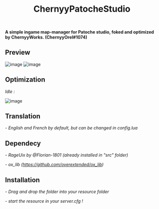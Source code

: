 <div align='center'><h1>ChernyyPatocheStudio</h3></div>
<br>

**A simple ingame map-manager for Patoche studio, foked and optimized by ChernyyWorks. (ChernyyOrel#1074)**

## Preview
![image](https://user-images.githubusercontent.com/92865037/211126863-2a04ff40-7c03-40f0-98e1-683236ceaf62.png)
![image](https://user-images.githubusercontent.com/92865037/211126992-ed0b6307-6359-4434-99a4-e076bcc186fe.png)

## Optimization
*Idle :*

![image](https://user-images.githubusercontent.com/92865037/211127521-96bcdebb-3673-485f-8e95-b8e2cc4a6b8d.png)


## Translation
*- English and French by default, but can be changed in config.lua*

## Dependecy
*- RageUix by @Florian-1801 (already installed in "src" folder)*

*- ox_lib (https://github.com/overextended/ox_lib)*

## Installation
*- Drag and drop the folder into your resource folder*

*- start the resource in your server.cfg !*
